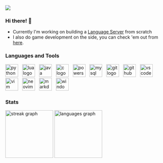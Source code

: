 <div align="left">
  <img src="https://visitor-badge.laobi.icu/badge?page_id=miltontom.miltontom&left_text=Views"  />
</div>

### Hi there! 👋
<!-- <p align="left">"Living in a One Dark world, forever font of Hack and loving every line!" - Milton</p> -->
* Currently I'm working on building a [Language Server](https://github.com/miltontom/toy-language-server) from scratch
* I also do game development on the side, you can check 'em out from [here](https://miltontom.itch.io).

### Languages and Tools
<div>
  <img src="https://skillicons.dev/icons?i=py" height="40" alt="python logo"  />
  <img width="5" />
  <img src="https://skillicons.dev/icons?i=lua" height="40" alt="lua logo"  />
  <img width="5" />
  <img src="https://skillicons.dev/icons?i=java" height="40" alt="java logo"  />
  <img width="5" />
  <img src="https://skillicons.dev/icons?i=c" height="40" alt="c logo"  />
  <img width="5" />
  <img src="https://skillicons.dev/icons?i=powershell" height="40" alt="powershell logo"  />
  <img width="5" />
  <img src="https://skillicons.dev/icons?i=mysql" height="40" alt="mysql logo"  />
  <img width="5" />
  <img src="https://skillicons.dev/icons?i=git" height="40" alt="git logo"  />
  <img width="5" />
  <img src="https://skillicons.dev/icons?i=github" height="40" alt="github logo"  />
  <img width="5" />
  <img src="https://skillicons.dev/icons?i=vscode" height="40" alt="vscode logo"  />
  <img width="5" />
  <img src="https://skillicons.dev/icons?i=vim" height="40" alt="vim logo"  />
  <img width="5" />
  <img src="https://skillicons.dev/icons?i=neovim" height="40" alt="neovim logo"  />
  <img width="5" />
  <img src="https://skillicons.dev/icons?i=md" height="40" alt="markdown logo"  />
  <img width="5" />
  <img src="https://cdn.jsdelivr.net/gh/devicons/devicon/icons/windows8/windows8-original.svg" height="40" alt="windows8 logo"  />
</div>

### Stats
<img src="https://streak-stats.demolab.com?user=miltontom&locale=en&mode=daily&theme=onedark&hide_border=true&border_radius=5" height="150" alt="streak graph"  />
<img src="https://github-readme-stats.vercel.app/api/top-langs?username=miltontom&locale=en&hide_title=false&layout=compact&card_width=320&langs_count=5&theme=onedark&hide_border=true" height="150" alt="languages graph"  />